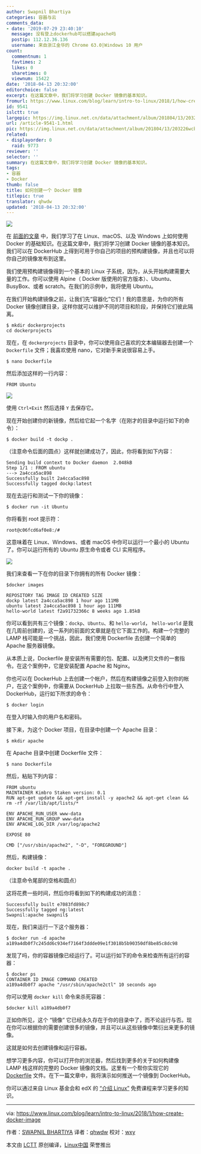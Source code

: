 ```yaml
---
author: Swapnil Bhartiya
categories: 容器与云
comments_data:
- date: '2019-07-29 23:40:10'
  message: 没有登上dockerhub可以搭建apache吗
  postip: 112.12.36.136
  username: 来自浙江金华的 Chrome 63.0|Windows 10 用户
count:
  commentnum: 1
  favtimes: 2
  likes: 0
  sharetimes: 0
  viewnum: 15422
date: '2018-04-13 20:32:00'
editorchoice: false
excerpt: 在这篇文章中，我们将学习创建 Docker 镜像的基本知识。
fromurl: https://www.linux.com/blog/learn/intro-to-linux/2018/1/how-create-docker-image
id: 9541
islctt: true
largepic: https://img.linux.net.cn/data/attachment/album/201804/13/203226wcb8i8v6zrc88ff8.jpg
url: /article-9541-1.html
pic: https://img.linux.net.cn/data/attachment/album/201804/13/203226wcb8i8v6zrc88ff8.jpg.thumb.jpg
related:
- displayorder: 0
  raid: 9773
reviewer: ''
selector: ''
summary: 在这篇文章中，我们将学习创建 Docker 镜像的基本知识。
tags:
- 容器
- Docker
thumb: false
title: 如何创建一个 Docker 镜像
titlepic: true
translator: qhwdw
updated: '2018-04-13 20:32:00'
---
```


![](/data/attachment/album/201804/13/203226wcb8i8v6zrc88ff8.jpg)


在 [前面的文章](/article-9773-1.html) 中，我们学习了在 Linux、macOS、以及 Windows 上如何使用 Docker 的基础知识。在这篇文章中，我们将学习创建 Docker 镜像的基本知识。我们可以在 DockerHub 上得到可用于你自己的项目的预构建镜像，并且也可以将你自己的镜像发布到这里。


我们使用预构建镜像得到一个基本的 Linux 子系统，因为，从头开始构建需要大量的工作。你可以使用 Alpine（ Docker 版使用的官方版本）、Ubuntu、BusyBox、或者 scratch。在我们的示例中，我将使用 Ubuntu。


在我们开始构建镜像之前，让我们先“容器化”它们！我的意思是，为你的所有 Docker 镜像创建目录，这样你就可以维护不同的项目和阶段，并保持它们彼此隔离。



```
$ mkdir dockerprojects
cd dockerprojects

```

现在，在 `dockerprojects` 目录中，你可以使用自己喜欢的文本编辑器去创建一个 `Dockerfile` 文件；我喜欢使用 nano，它对新手来说很容易上手。



```
$ nano Dockerfile

```

然后添加这样的一行内容：



```
FROM Ubuntu

```

![](/data/attachment/album/201804/13/203430gfghqo8azhzwkdow.png)


使用 `Ctrl+Exit` 然后选择 `Y` 去保存它。


现在开始创建你的新镜像，然后给它起一个名字（在刚才的目录中运行如下的命令）：



```
$ docker build -t dockp .

```

（注意命令后面的圆点）这样就创建成功了，因此，你将看到如下内容：



```
Sending build context to Docker daemon  2.048kB
Step 1/1 : FROM ubuntu
---> 2a4cca5ac898
Successfully built 2a4cca5ac898
Successfully tagged dockp:latest

```

现在去运行和测试一下你的镜像：



```
$ docker run -it Ubuntu

```

你将看到 root 提示符：



```
root@c06fcd6af0e8:/#

```

这意味着在 Linux、Windows、或者 macOS 中你可以运行一个最小的 Ubuntu 了。你可以运行所有的 Ubuntu 原生命令或者 CLI 实用程序。


![](/data/attachment/album/201804/13/203442zz75x7cuolixlfrf.png)


我们来查看一下在你的目录下你拥有的所有 Docker 镜像：



```
$docker images

REPOSITORY TAG IMAGE ID CREATED SIZE
dockp latest 2a4cca5ac898 1 hour ago 111MB
ubuntu latest 2a4cca5ac898 1 hour ago 111MB
hello-world latest f2a91732366c 8 weeks ago 1.85kB

```

你可以看到共有三个镜像：`dockp`、`Ubuntu`、和 `hello-world`， `hello-world` 是我在几周前创建的，这一系列的前面的文章就是在它下面工作的。构建一个完整的 LAMP 栈可能是一个挑战，因此，我们使用 Dockerfile 去创建一个简单的 Apache 服务器镜像。


从本质上说，Dockerfile 是安装所有需要的包、配置、以及拷贝文件的一套指令。在这个案例中，它是安装配置 Apache 和 Nginx。


你也可以在 DockerHub 上去创建一个帐户，然后在构建镜像之前登入到你的帐户，在这个案例中，你需要从 DockerHub 上拉取一些东西。从命令行中登入 DockerHub，运行如下所求的命令：



```
$ docker login

```

在登入时输入你的用户名和密码。


接下来，为这个 Docker 项目，在目录中创建一个 Apache 目录：



```
$ mkdir apache

```

在 Apache 目录中创建 Dockerfile 文件：



```
$ nano Dockerfile

```

然后，粘贴下列内容：



```
FROM ubuntu
MAINTAINER Kimbro Staken version: 0.1
RUN apt-get update && apt-get install -y apache2 && apt-get clean && rm -rf /var/lib/apt/lists/*

ENV APACHE_RUN_USER www-data
ENV APACHE_RUN_GROUP www-data
ENV APACHE_LOG_DIR /var/log/apache2

EXPOSE 80

CMD ["/usr/sbin/apache2", "-D", "FOREGROUND"]

```

然后，构建镜像：



```
docker build -t apache .

```

（注意命令尾部的空格和圆点）


这将花费一些时间，然后你将看到如下的构建成功的消息：



```
Successfully built e7083fd898c7
Successfully tagged ng:latest
Swapnil:apache swapnil$

```

现在，我们来运行一下这个服务器：



```
$ docker run -d apache
a189a4db0f7c245dd6c934ef7164f3ddde09e1f3018b5b90350df8be85c8dc98

```

发现了吗，你的容器镜像已经运行了。可以运行如下的命令来检查所有运行的容器：



```
$ docker ps
CONTAINER ID IMAGE COMMAND CREATED
a189a4db0f7 apache "/usr/sbin/apache2ctl" 10 seconds ago

```

你可以使用 `docker kill` 命令来杀死容器：



```
$docker kill a189a4db0f7

```

正如你所见，这个 “镜像” 它已经永久存在于你的目录中了，而不论运行与否。现在你可以根据你的需要创建很多的镜像，并且可以从这些镜像中繁衍出来更多的镜像。


这就是如何去创建镜像和运行容器。


想学习更多内容，你可以打开你的浏览器，然后找到更多的关于如何构建像 LAMP 栈这样的完整的 Docker 镜像的文档。这里有一个帮你实现它的 [Dockerfile](https://github.com/fauria/docker-lamp/blob/master/Dockerfile) 文件。在下一篇文章中，我将演示如何推送一个镜像到 DockerHub。


你可以通过来自 Linux 基金会和 edX 的 [“介绍 Linux”](https://training.linuxfoundation.org/linux-courses/system-administration-training/introduction-to-linux) 免费课程来学习更多的知识。




---


via: <https://www.linux.com/blog/learn/intro-to-linux/2018/1/how-create-docker-image>


作者：[SWAPNIL BHARTIYA](https://www.linux.com/users/arnieswap) 译者：[qhwdw](https://github.com/qhwdw) 校对：[wxy](https://github.com/wxy)


本文由 [LCTT](https://github.com/LCTT/TranslateProject) 原创编译，[Linux中国](https://linux.cn/) 荣誉推出